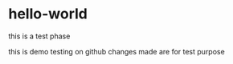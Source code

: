 # hello-world
this is a test phase


this is demo testing on github
changes made are for test purpose
